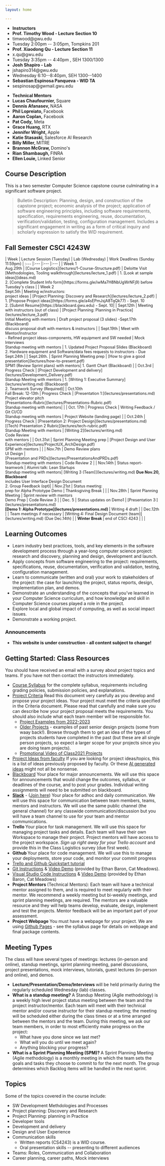 ```yaml
---
layout: home

---
```

<div class="wrapper" markdown="0"><div class="footer-col-wrapper">
<div class="footer-col two-col-1">
    <ul class="contact-list">
        <li><b> Instructors </b> </li>
        <li><b>Prof. Timothy Wood - Lecture Section 10 </b> </li>
        <li> timwood@gwu.edu </li>
        <li> Tuesday 2:00pm -- 3:05pm, Tompkins 201 </li>
        <li><b>Prof. Xiaodong Qu - Lecture Section 11 </b></li>
        <li> x.qu@gwu.edu </li>
        <li> Tuesday 3:35pm -- 4:40pm , SEH 1300/1300 </li>
        <li><b> Josh Shapiro - Lab </b> </li>
        <li> jshapiro314@gwu.edu </li>
        <li> Wednesday 6:10--8:40pm, SEH 1300--1400 </li>
        <li> <b>Sebastian Espinosa Panqueva - WID TA</b></li>
        <li> sespinosap@gwmail.gwu.edu</li>
    </ul>
</div>
<div class="footer-col two-col-2">
    <ul class="contact-list">
        <li><b> Technical Mentors </b> </li>
        <li><b> Lucas Chaufournier, </b> Square </li>
        <li><b> Dennis Afanasev, </b> NASA </li>
        <li><b> Phil Lopreiato, </b> Facebook </li> 
        <li><b> Aaron Coplan,</b> Facebook </li>
        <li><b> Pat Cody,</b> Meta </li>
        <li><b> Grace Huang, </b> RTX </li>
        <li><b> Jennifer Wright, </b> Apple </li>
        <li><b> Katie Stasaski, </b> Salesforce AI Research </li>
        <li><b> Billy Miller, </b> MITRE </li>
        <li><b> Brannon McGraw, </b> Domino's </li>
        <li><b> Rian Shambaugh, </b> FINRA </li>
        <li><b> Ellen Louie, </b> Linked Senior </li>
        <!-- <li><b> Lucas Chaufournier, </b> Square </li>
        <li><b> Pat Cody,</b> Facebook </li>
        <li><b> Aaron Coplan,</b> Facebook </li>
        <li><b> Kevin Deems,</b> Facebook </li>
        <li><b> Phil Lopreiato </b>, Facebook </li> 
        <li><b> Gregor Peach </b>, Amazon </li>
        <li> <b> Rian Shambaugh </b>, FINRA  </li>
        <li><b> Josh Shapiro </b>, AKASA  </li>
        <li><b> John Shepherd,</b> Toyota Research Inst.</li>
        <li><b> Megan Wood </b>, Ridgeline </li> -->
      </ul>
</div>
</div>
</div>

## Course Description ##
This is a two semester Computer Science capstone course culminating in a significant software project. 
>Bulletin Description: Planning, design, and construction of the capstone project; economic analysis of the project; application of software engineering principles, including software requirements, specification, requirements engineering, reuse, documentation, verification/validation, testing, configuration management. Includes a significant engagement in writing as a form of critical inquiry and scholarly expression to satisfy the WID requirement. 


  
## Fall Semester CSCI 4243W ##

<div style="font-size:90%">
| Week  | Lecture Session (Tuesday) | Lab (Wednesday) | Work Deadlines (Sunday 11:59pm) 
| :--- |:---  |:--- |:--- |
| Week 1 <br> Aug.29th | [Course Logistics](lectures/1-Course-Structure.pdf) | Deloitte Visit <br>[Methodologies, Tooling walkthrough](lectures/lecture_1.pdf) | 1. [Look at sample ideas](ideas.md) <br>2. [Complete Student Info form](https://forms.gle/iwMa7H8NbUgWrNFj9) before Tuesday's class |  
| Week 2 <br> Sept.5th  | Meeting w/instructors: <br> project ideas | [Project Planning: Discovery and Research](lectures/lecture_2.pdf) |  1. [Propose Project ideas](https://forms.gle/a4sEPmJsjA8TqQk77) - Sept. 10<br> 2. [Submit Resume](https://blackboard.gwu.edu) - Sept. 10|
| Sept.12th | Meeting with instructors (out of class) | [Project Planning: Planning in Practice](lectures/lecture_3.pdf) <br> Initial Meeting with mentors | Draft  project proposal (3 slides)  -Sept.17th (Blackboard) <br>  discuss proposal draft with mentors & instructors  |
| Sept.19th | Meet with Mentor/Instructor <br> - Refined project ideas-components, HW equipment and SW needed | Mock Interviews <br> Standup meeting with mentors | 1. Updated Project Proposal Slides (Blackboard) <br> 2. Hardware equipment and Software/data fees requests to instructors - Due Sept.24th |
| Sept.26th. | Sprint Planning Meeting prep | [How to give a good presentation](lectures/how-to-present.pdf) <br> SPM1 (Review Sprint plans) with mentors| 1. Gantt Chart (Blackboard) |
| Oct.3rd | Progress Check | [Project Development and delivery](lectures/Development_Delivery.pdf) <br> Standup Meeting with mentors | 1. [Writing 1:  Executive Summary](lectures/writing.md) (Blackboard)  <br> 2. Teamwork Survey (Required)|
| Oct.10th <br>Fall Break: 12-13th | Progress Check  | [Presentation 1:](lectures/presentations.md) <br> Project elevator pitch <br> [Presentations-Rubric](lectures/Presentations-Rubric.pdf) <br> Standup meeting with mentors| |
| Oct. 17th | Progress Check | Writing Feedback / Git CI/CD <br> Standup meeting with mentors | Project Website (landing page) | 
| Oct.24th | Progress Check | [Presentation 2: Project Design](lectures/presentations.md) <br> [(Tech) Presentation 2 Rubric](lectures/tech-rubric.pdf) <br> Standup Meeting with mentors | [Writing 2](lectures/writing.md) <br> Code Review <br> with mentors |
| Oct.31st | Sprint Planning Meeting prep | [Project Design and User Experience](lectures/ProjectUX_ArchDesign.pdf) <br> SPM with mentors |  |
| Nov.7th | Demo Review plans <br> UI Design | <br> [Presentation and PRDs](lectures/PresentationsAndPRDs.pdf) <br> Standup meeting with mentors | Code Review 2 |
| Nov.14th | Status report- teamwork | Alumni talk: Lean Startups <br> Standup meeting with mentors| [Writing 3 (Team)](lectures/writing.md) <b> Due Nov.20, Blackboard </b> <br> includes User Interface Design Document <br> 2. Group Feedback (opt)|
| Nov.21st | Status meeting: <br> prep for Alpha Prototype Demo | Thanksgiving Break |  |
| Nov.28th | Sprint Planning Meeting  | Sprint review with mentors <br> Demo Prep | Code Review 3 |
| Dec. 5 | Status updates on Demo1 | [Presentation 3:](lectures/presentations.md) <br>  <b> [Demo 1: Alpha Prototype](lectures/presentations.md)  </b> | Writing 4 draft |
| Dec.12th |  | Team meetings if necessary | [Writing 4: Final Design Document (team)](lectures/writing.md) (Due Dec.14th) |  
| <b> Winter Break </b> | end of CSCI 4243 |  |  | 

</div>

<!-- 

| Nov.7th | Demo Review plans <br> UI Design | <br> [Presentation and PRDs](lectures/PresentationsAndPRDs.pdf) <br> Standup meeting with mentors | Code Review 2 |
| Nov.14th | Status report- teamwork | Alumni talk: Lean Startups <br> Standup meeting with mentors| [Writing 3 (Team)](lectures/writing.md) <b> Due Nov.20, Blackboard </b> <br> includes User Interface Design Document <br> 2. Group Feedback (opt)|
| Nov.21st | Status meeting: <br> prep for Alpha Prototype Demo | Thanksgiving Break |  |
| Nov.28th | Sprint Planning Meeting  | Sprint review with mentors <br> Demo Prep | Code Review 3 |
| Dec. 5 | Status updates on Demo1 | [Presentation 3:](lectures/presentations.md) <br>  <b> [Demo 1: Alpha Prototype](lectures/presentations.md)  </b> | Writing 4 draft |
| Dec.12th |  | Team meetings if necessary | [Writing 4: Final Design Document (team)](lectures/writing.md) (Due Dec.14th) |  
| <b> Winter Break </b> | end of CSCI 4243 |  |  | 


</div>
 -->
 
<!-- ## Spring Semester CSCI 4244 ##
 
<div style="font-size:90%">
| Week of  | Lecture Session | Lab(Wednesday) | Work Deadlines 
| :--- |:---  |:--- |:--- |    
| Jan 17 | Standup meeting: <br> project status review | [Project review & Updates <br> Testing and Code Reviews](lectures/Syllabus_Testing_CodeReview.pdf) | winter updates |
| Jan 24 | Review course requirements <br> prepwork for Beta Demo | [Preparing "promotional" (commercial) presentations](lectures/Promotional_Presentations.pdf) <br> Project Status discussions (opt) | 1. Code Review <br> 2. Groupwork Feedback (Opt) |
| Jan. 31| Sprint Planning Meeting 4| Alumni Panel: The Startup World <br> Suraj Shah, Ben Fernandez (Class of 2020), Devin Kopp (Class of 2019) <br> Sprint Review | Final Project Webpage Design | 
| Feb.7 | Standup Meeting: <br> prep  Demo  | <b> Demo 2: Beta Prototype </b> | Teamwork Survey (required) |
| Feb.14 | Standup Meeting: <br> Planning your presentations | Course planning <br> Money management in the real world  | 1. Draft presentation videos <br> Code reviews |
| Feb.21 | Presentation practice  | Presentation 4: <br> Final "promotional" presentation (elevator pitch) <br> 3 minute presentation, rubric similar earlier presentations |  | 
| Feb.28 | Sprint Planning Meeting 5 | Alumni Panel <br>  Sprint Review | Code Review |
| Mar.7 | Standup Meeting:<br> Demo 3 | <b> Demo 3: Prelim Prototype </b> | Group Feedback Survey (Reqd) |
|  Mar.14 | SPRING | BREAK |  |
| Mar.21 | Mock 100% Demo Discussions/planning | Alumni panel or Senior Focus Group  | Code reviews <br> Plan your mock 100% Demo |
| Mar.28 | Sprint Planning Meeting 6 | Senior Focus Group or Alumni Panel |  | 
| Apr. 4 | Standup meeting | Mock 100% Demo presentation and Final presentations practice | Group Feedback (Opt) |
| Apr. 11 | Standup meeting | Alumni Panel: <br> Life after college | Final presentation slides <br> Complete promotional video and upload to website |
| Apr.18 | Sprint Planning Meeting 7 | Sprint review <br> Final presentation practice (Opt) | Code Review |
| Apr. 25 | Final Demos | <b>  Final Presentations and 100% Demos </b>| | 
| May 1 | Makeup | Makeup Demos | Upload videos of demos | 
| May 10 |  | Final Package Due |  | 
| May 17 |  | SEAS Senior Design Showcase <br> Details forthcoming | <b> Commencement </b>  | 


</div> 
  -->


## Learning Outcomes ##
* Learn industry best practices, tools, and key elements in the software development process through a year-long computer science project: research and discovery, planning and design, development and launch.
* Apply concepts from software engineering to the project: requirements, specifications, reuse, documentation, verification and validation, testing, configuration management.
* Learn to communicate (written and oral) your work to stakeholders of the project: the case for launching the project, status reports, design, implementation plan, and demos.
* Demonstrate an understanding of the concepts that you’ve learned in your Computer Science curriculum, and how knowledge and skill in Computer Science courses played a role in the project.
* Explore local and global impact of computing, as well as social impact issues.
* Demonstrate a working project.

### Announcements ###
  - <b>This website is under construction - all content subject to change!</b>

## Getting Started: Class Resources ##
You should have received an email with a survey about project topics and teams. If you have not then contact the instructors immediately.
  - [Course Syllabus](syllabus.md)  for the complete syllabus, requirements including grading policies, submission policies, and explanations.
  - [Project Criteria](criteria.md) Read this document very carefully as you develop and propose your project ideas. Your project must meet the criteria specified in the Criteria document. Please read that carefully and make sure you can describe how your project proposal meets the requirements. You should also include what each team member will be responsible for.
     + [Project Examples from 2022-2023](https://gw-cs-sd-2022.github.io/tutorials/project-teams.html)
     + [Older Projects](https://capstone.cs.gwu.edu/) - examples of past senior design projects (some from waay back!). Browse through them to get an idea of the types of projects students have completed in the past (but these are all single person projects, so expect a larger scope for your projects since you are doing team projects).
     +  [Promotional Video of Class2021 Projects](https://youtu.be/-xHwWniwBz4)
  - [Project Ideas from faculty](ideas.md) If you are looking for project ideas/topics, this is a list of ideas previously proposed by faculty. Or these [AI generated ideas](ai-ideas.md) might not all be nonsense.
  - [Blackboard](https://blackboard.gwu.edu) Your place for major announcements. We will use this space for announcements that would change the outcomes, syllabus, or deadlines of the course, and to post your grades. Individual writing assignments will need to be submitted on blackboard.
  - **[Slack](http://GW-CS-SD-23-24.slack.com)** - ([Join here](https://join.slack.com/t/gw-cs-sd-23-24/shared_invite/zt-22t635l7a-UY3PBeCKBNSf74MedA8jgQ)) Your place for adhoc and daily communication. We will use this space for communication between team members, teams, mentors and instructors. We will use the same public channel (the general channel) for any classwide communication/discussion but you will have a team channel to use for your team and mentor communications.  
  - <b> Trello </b> Your place for task management. We will use this space for managing project tasks and details. Each team will have their own Workspace to manage their project. Project mentors will have access to the project workspace. *Sign up right away for your Trello account* and provide this in the Class Logistics survey (due first week).
  - <b> Github </b> Your place for code management. We will use this to manage your deployments, store your code, and monitor your commit progress
  - [Trello and Github Quickstart tutorial ](tutorials/Trello-Github.md)
  - [Git Instructions](tutorials/git_tutorial.md) & [Video Demo](https://youtu.be/RvEgfSeEuB0) (provided by Ethan Baron, Cat Meadows).  
  - [Visual Studio Code Instructions](tutorials/vscode_tutorial.md) & [Video Demo](https://youtu.be/WhppZrMvoBU) (provided by Ethan Baron, Cat Meadows)
  - <b> Project Mentors </b> (Technical Mentors): Each team will have a technical mentor assigned to them, and is required to meet regularly with their mentor. We recommend a weekly meeting but bi-weekly meetings, and sprint planning meetings, are required. The mentors are a valuable resource and they will help teams develop, evaluate, design, implement and test the projects. Mentor feedback will be an important part of your assessment.
  - <b> Project Webpage </b> You must have a webpage for your project. We are using [Github Pages](https://pages.github.com) - see the syllabus page for details on webpage and final package contents.
   
  
## Meeting Types ##
The class will have several types of meetings: lectures (in-person and online), standup meetings, sprint planning meeting, panel discussions, project presentations, mock interviews, tutorials, guest lectures (in-person and online), and demos.
- <b> Lecture/Presentation/Demo/Interviews </b> will be held primarily during the regularly scheduled Wednesday (lab) classes.
- <b> What is a standup meeting? </b> A Standup Meeting (Agile methodology) is a weekly high level project status meeting between the team and the project instructor/mentor. Each team will meet with their technical mentor and/or course instructor for their standup meeting; the meeting will be scheduled either during the class times or at a time arranged between the mentors and the team. During this meeting, we ask our team members, in order to most efficiently make progress on the project: 
  - What have you done since we last met?
  - What will you do until we meet again?
  - Anything blocking your progress?
- <b> What is a Sprint Planning Meeting (SPM)? </b> A Sprint Planning Meeting (Agile methodology) is a monthly meeting in which the team sets the goals and tasks they choose to commit to for the next month. The group determines which Backlog items will be handled in the next sprint.

## Topics ##
Some of the topics covered in the course include:
- SW Development Methdologies and Processes 
- Project planning: Discovery and Research
- Project Planning: planning in Practice
- Developer tools
- Development and delivery
- Design and User Experience
- Communication skills
  - Written reports (CS4243) is a WID course.
  - Oral presentation skills -- presenting to different audiences
- Teams: Roles, Communication and Collaboration
- Career planning, career paths, Mock interviews

<!-- <!--
## Schedule  ##
Lecture notes, when made available, are linked from the schedule below. -->
